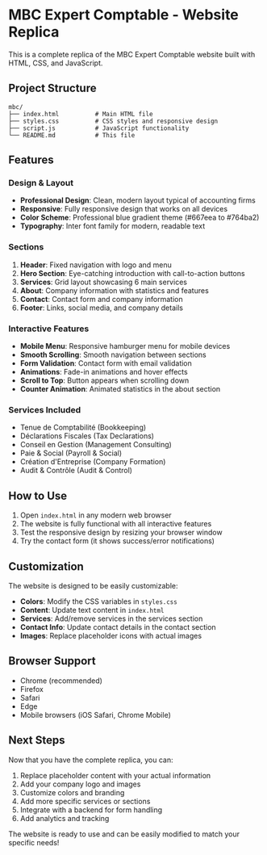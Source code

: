 # MBC Expert Comptable - Website Replica

This is a complete replica of the MBC Expert Comptable website built with HTML, CSS, and JavaScript.

## Project Structure

```
mbc/
├── index.html          # Main HTML file
├── styles.css          # CSS styles and responsive design
├── script.js           # JavaScript functionality
└── README.md           # This file
```

## Features

### Design & Layout
- **Professional Design**: Clean, modern layout typical of accounting firms
- **Responsive**: Fully responsive design that works on all devices
- **Color Scheme**: Professional blue gradient theme (#667eea to #764ba2)
- **Typography**: Inter font family for modern, readable text

### Sections
1. **Header**: Fixed navigation with logo and menu
2. **Hero Section**: Eye-catching introduction with call-to-action buttons
3. **Services**: Grid layout showcasing 6 main services
4. **About**: Company information with statistics and features
5. **Contact**: Contact form and company information
6. **Footer**: Links, social media, and company details

### Interactive Features
- **Mobile Menu**: Responsive hamburger menu for mobile devices
- **Smooth Scrolling**: Smooth navigation between sections
- **Form Validation**: Contact form with email validation
- **Animations**: Fade-in animations and hover effects
- **Scroll to Top**: Button appears when scrolling down
- **Counter Animation**: Animated statistics in the about section

### Services Included
- Tenue de Comptabilité (Bookkeeping)
- Déclarations Fiscales (Tax Declarations)
- Conseil en Gestion (Management Consulting)
- Paie & Social (Payroll & Social)
- Création d'Entreprise (Company Formation)
- Audit & Contrôle (Audit & Control)

## How to Use

1. Open `index.html` in any modern web browser
2. The website is fully functional with all interactive features
3. Test the responsive design by resizing your browser window
4. Try the contact form (it shows success/error notifications)

## Customization

The website is designed to be easily customizable:

- **Colors**: Modify the CSS variables in `styles.css`
- **Content**: Update text content in `index.html`
- **Services**: Add/remove services in the services section
- **Contact Info**: Update contact details in the contact section
- **Images**: Replace placeholder icons with actual images

## Browser Support

- Chrome (recommended)
- Firefox
- Safari
- Edge
- Mobile browsers (iOS Safari, Chrome Mobile)

## Next Steps

Now that you have the complete replica, you can:
1. Replace placeholder content with your actual information
2. Add your company logo and images
3. Customize colors and branding
4. Add more specific services or sections
5. Integrate with a backend for form handling
6. Add analytics and tracking

The website is ready to use and can be easily modified to match your specific needs!
